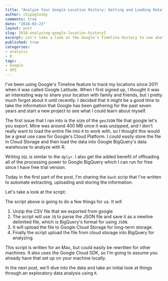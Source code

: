 ```yaml
---
title: "Analyze Your Google Location History: Getting and Loading Data"
author: chipoglesby
comments: true
date: "2018-03-23"
layout: post
slug: 2018-analyzing-google-location-historyI
excerpt: Let's take a look at the Google's Timeline History to see what we can learn
published: true
categories:
- analysis
- R
tags:
- Google
- GPS
---
```


I've been using Google's Timeline feature to track my locations since 2011
when it was called Google Latitude. When I first signed up, I thought it was an
interesting way to share your location with family and friends, but I pretty much
forgot about it until recently. I decided that it might be a good time to take
the information that Google has been gathering for the past seven years and
start a new project to see what I could learn about myself.

The first issue that I ran into is the size of the `geoJSON` file that google
let's you export. Mine was around 400 MB once it was unzipped, and I don't really
want to load the entire file into `R`  to work with, so I thought this would be
a great use case for Google's Cloud Platform. I could easily store the file in
Cloud Storage and then load the data into Google BigQuery's data warehouse to
analyze with R.

Writing `SQL` is similar to the `dplyr`. I also get the added benefit of offloading
all of the processing power to Google BigQuery which I can run for free since I have
free trial version.

Today in the first part of the post, I'm sharing the `bash` scrip that I've written
to automate extracting, uploading and storing the information.

Let's take a look at the script:
<script src="http://gist-it.appspot.com/https://raw.githubusercontent.com/chipoglesby/locationHistory/master/uploadToBigQuery.sh"></script>

The script above is going to do a few things for us. It will

1. Unzip the CSV file that we exported from google
2. The script will use `JQ` to parse the JSON file and save it as a newline delimited file, which is BigQuery's format for using `JSON`.
3. It will upload the file to Google Cloud Storage for long-term storage.
4. Finally the script upload the file from cloud storage into BigQuery for analyzing.

This script is written for an Mac, but could easily be rewritten for other
machines. It also uses the Google Cloud SDK, so I'm going to assume you already
have that set up on your machine locally.

In the next post, we'll dive into the data and take an initial look at things through
an exploratory data analysis using `R`.
